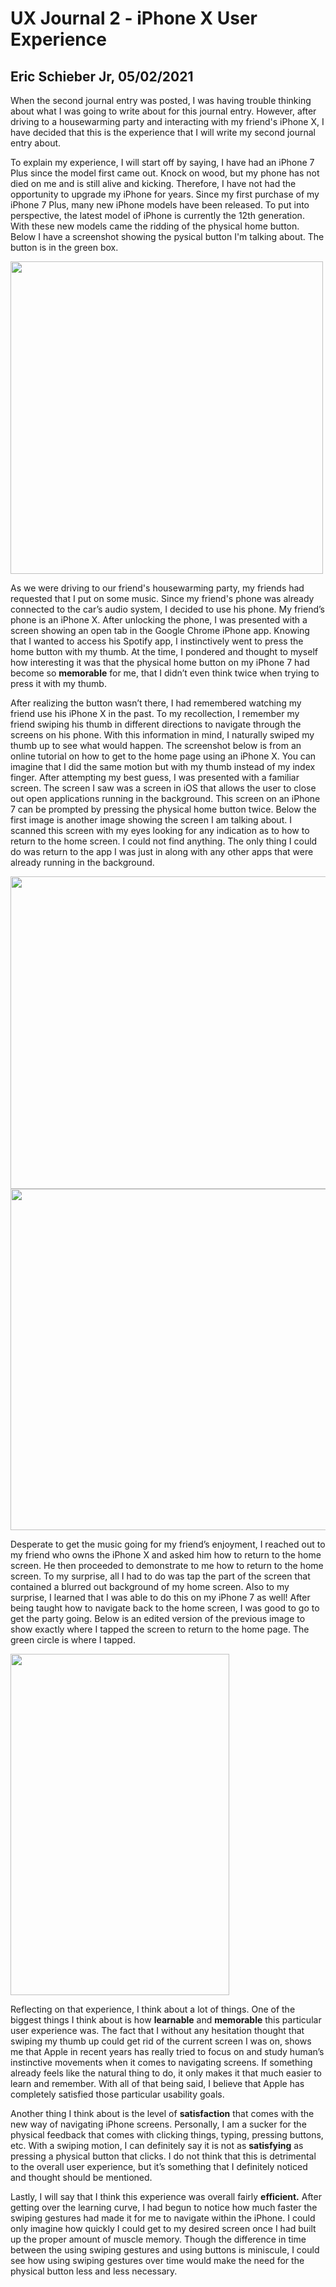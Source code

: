 # UX Journal 2 - iPhone X User Experience

## Eric Schieber Jr, 05/02/2021

  When the second journal entry was posted, I was having trouble thinking about what I was going to write about for this journal entry. However, after driving to a housewarming party and interacting with my friend's iPhone X, I have decided that this is the experience that I will write my second journal entry about.

  To explain my experience, I will start off by saying, I have had an iPhone 7 Plus since the model first came out. Knock on wood, but my phone has not died on me and is still alive and kicking. Therefore, I have not had the opportunity to upgrade my iPhone for years. Since my first purchase of my iPhone 7 Plus, many new iPhone models have been released. To put into perspective, the latest model of iPhone is currently the 12th generation. With these new models came the ridding of the physical home button. Below I have a screenshot showing the pysical button I'm talking about. The button is in the green box.

<img src="https://user-images.githubusercontent.com/71254354/116840908-67317e00-ab8c-11eb-98cc-c22a8e5bda57.png" width="500" height="500">

As we were driving to our friend's housewarming party, my friends had requested that I put on some music. Since my friend's phone was already connected to the car’s audio system, I decided to use his phone. My friend’s phone is an iPhone X. After unlocking the phone, I was presented with a screen showing an open tab in the Google Chrome iPhone app. Knowing that I wanted to access his Spotify app, I instinctively went to press the home button with my thumb. At the time, I pondered and thought to myself how interesting it was that the physical home button on my iPhone 7 had become so **memorable** for me, that I didn’t even think twice when trying to press it with my thumb.

After realizing the button wasn’t there, I had remembered watching my friend use his iPhone X in the past. To my recollection, I remember my friend swiping his thumb in different directions to navigate through the screens on his phone. With this information in mind, I naturally swiped my thumb up to see what would happen. The screenshot below is from an online tutorial on how to get to the home page using an iPhone X. You can imagine that I did the same motion but with my thumb instead of my index finger. After attempting my best guess, I was presented with a familiar screen. The screen I saw was a screen in iOS that allows the user to close out open applications running in the background. This screen on an iPhone 7 can be prompted by pressing the physical home button twice. Below the first image is another image showing the screen I am talking about. I scanned this screen with my eyes looking for any indication as to how to return to the home screen. I could not find anything. The only thing I could do was return to the app I was just in along with any other apps that were already running in the background. 

<img src="https://user-images.githubusercontent.com/71254354/116841276-88469e80-ab8d-11eb-8a80-b966adfb5561.png" width="846" height="500">

<img src="https://user-images.githubusercontent.com/71254354/116841432-0a36c780-ab8e-11eb-8820-3537f2d06c57.jpg" width="700" height="546">

Desperate to get the music going for my friend’s enjoyment, I reached out to my friend who owns the iPhone X and asked him how to return to the home screen. He then proceeded to demonstrate to me how to return to the home screen. To my surprise, all I had to do was tap the part of the screen that contained a blurred out background of my home screen. Also to my surprise, I learned that I was able to do this on my iPhone 7 as well! After being taught how to navigate back to the home screen, I was good to go to get the party going. Below is an edited version of the previous image to show exactly where I tapped the screen to return to the home page. The green circle is where I tapped.

<img src="https://user-images.githubusercontent.com/71254354/116841689-cabcab00-ab8e-11eb-830a-49bcadfd35c7.jpg" width="350" height="546">

Reflecting on that experience, I think about a lot of things. One of the biggest things I think about is how **learnable** and **memorable** this particular user experience was. The fact that I without any hesitation thought that swiping my thumb up could get rid of the current screen I was on, shows me that Apple in recent years has really tried to focus on and study human’s instinctive movements when it comes to navigating screens. If something already feels like the natural thing to do, it only makes it that much easier to learn and remember. With all of that being said, I believe that Apple has completely satisfied those particular usability goals.

Another thing I think about is the level of **satisfaction** that comes with the new way of navigating iPhone screens. Personally, I am a sucker for the physical feedback that comes with clicking things, typing, pressing buttons, etc. With a swiping motion, I can definitely say it is not as **satisfying** as pressing a physical button that clicks. I do not think that this is detrimental to the overall user experience, but it’s something that I definitely noticed and thought should be mentioned.

Lastly, I will say that I think this experience was overall fairly **efficient.** After getting over the learning curve, I had begun to notice how much faster the swiping gestures had made it for me to navigate within the iPhone. I could only imagine how quickly I could get to my desired screen once I had built up the proper amount of muscle memory. Though the difference in time between the using swiping gestures and using buttons is miniscule, I could see how using swiping gestures over time would make the need for the physical button less and less necessary.




